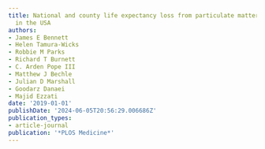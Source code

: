 ```yaml
---
title: National and county life expectancy loss from particulate matter pollution
  in the USA
authors:
- James E Bennett
- Helen Tamura-Wicks
- Robbie M Parks
- Richard T Burnett
- C. Arden Pope III
- Matthew J Bechle
- Julian D Marshall
- Goodarz Danaei
- Majid Ezzati
date: '2019-01-01'
publishDate: '2024-06-05T20:56:29.006686Z'
publication_types:
- article-journal
publication: '*PLOS Medicine*'
---
```

